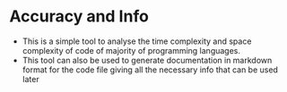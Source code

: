# Accuracy and Info
- This is a simple tool to analyse the time complexity and space complexity of code of majority of programming languages.
- This tool can also be used to generate documentation in markdown format for the code file giving all the necessary info that can be used later
